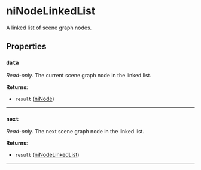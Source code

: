 <!---
	This file is autogenerated. Do not edit this file manually. Your changes will be ignored.
	More information: https://github.com/MWSE/MWSE/tree/master/docs
-->

# niNodeLinkedList
<div class="search_terms" style="display: none">ninodelinkedlist, nodelinkedlist</div>

A linked list of scene graph nodes.

## Properties

### `data`
<div class="search_terms" style="display: none">data</div>

*Read-only*. The current scene graph node in the linked list.

**Returns**:

* `result` ([niNode](../../types/niNode))

***

### `next`
<div class="search_terms" style="display: none">next</div>

*Read-only*. The next scene graph node in the linked list.

**Returns**:

* `result` ([niNodeLinkedList](../../types/niNodeLinkedList))

***

